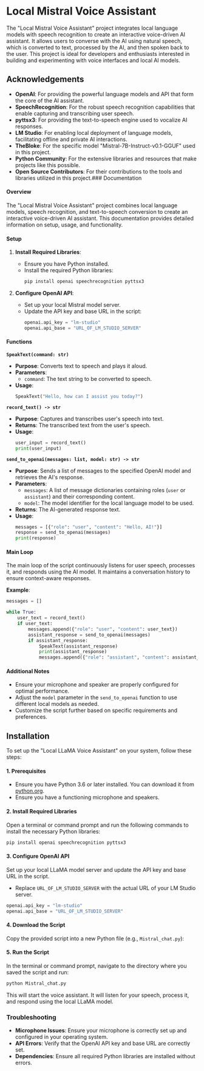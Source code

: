 
# Local Mistral Voice Assistant
The "Local Mistral Voice Assistant" project integrates local language models with speech recognition to create an interactive voice-driven AI assistant. It allows users to converse with the AI using natural speech, which is converted to text, processed by the AI, and then spoken back to the user. This project is ideal for developers and enthusiasts interested in building and experimenting with voice interfaces and local AI models.


## Acknowledgements

- **OpenAI**: For providing the powerful language models and API that form the core of the AI assistant.
- **SpeechRecognition**: For the robust speech recognition capabilities that enable capturing and transcribing user speech.
- **pyttsx3**: For providing the text-to-speech engine used to vocalize AI responses.
- **LM Studio**: For enabling local deployment of language models, facilitating offline and private AI interactions.
- **TheBloke**: For the specific model "Mistral-7B-Instruct-v0.1-GGUF" used in this project.
- **Python Community**: For the extensive libraries and resources that make projects like this possible.
- **Open Source Contributors**: For their contributions to the tools and libraries utilized in this project.### Documentation

#### Overview

The "Local Mistral Voice Assistant" project combines local language models, speech recognition, and text-to-speech conversion to create an interactive voice-driven AI assistant. This documentation provides detailed information on setup, usage, and functionality.

#### Setup

1. **Install Required Libraries**:
   - Ensure you have Python installed.
   - Install the required Python libraries:
     ```bash
     pip install openai speechrecognition pyttsx3
     ```

2. **Configure OpenAI API**:
   - Set up your local Mistral model server.
   - Update the API key and base URL in the script:
     ```python
     openai.api_key = "lm-studio"
     openai.api_base = "URL_OF_LM_STUDIO_SERVER"
     ```

#### Functions

**`SpeakText(command: str)`**
- **Purpose**: Converts text to speech and plays it aloud.
- **Parameters**:
  - `command`: The text string to be converted to speech.
- **Usage**:
  ```python
  SpeakText("Hello, how can I assist you today?")
  ```

**`record_text() -> str`**
- **Purpose**: Captures and transcribes user's speech into text.
- **Returns**: The transcribed text from the user's speech.
- **Usage**:
  ```python
  user_input = record_text()
  print(user_input)
  ```

**`send_to_openai(messages: list, model: str) -> str`**
- **Purpose**: Sends a list of messages to the specified OpenAI model and retrieves the AI's response.
- **Parameters**:
  - `messages`: A list of message dictionaries containing roles (`user` or `assistant`) and their corresponding content.
  - `model`: The model identifier for the local language model to be used.
- **Returns**: The AI-generated response text.
- **Usage**:
  ```python
  messages = [{"role": "user", "content": "Hello, AI!"}]
  response = send_to_openai(messages)
  print(response)
  ```

#### Main Loop

The main loop of the script continuously listens for user speech, processes it, and responds using the AI model. It maintains a conversation history to ensure context-aware responses.

**Example**:
```python
messages = []

while True:
    user_text = record_text()
    if user_text:
        messages.append({"role": "user", "content": user_text})
        assistant_response = send_to_openai(messages)
        if assistant_response:
            SpeakText(assistant_response)
            print(assistant_response)
            messages.append({"role": "assistant", "content": assistant_response})
```

#### Additional Notes

- Ensure your microphone and speaker are properly configured for optimal performance.
- Adjust the `model` parameter in the `send_to_openai` function to use different local models as needed.
- Customize the script further based on specific requirements and preferences.



## Installation

To set up the "Local LLaMA Voice Assistant" on your system, follow these steps:

#### 1. Prerequisites

- Ensure you have Python 3.6 or later installed. You can download it from [python.org](https://www.python.org/downloads/).
- Ensure you have a functioning microphone and speakers.

#### 2. Install Required Libraries

Open a terminal or command prompt and run the following commands to install the necessary Python libraries:

```bash
pip install openai speechrecognition pyttsx3
```

#### 3. Configure OpenAI API

Set up your local LLaMA model server and update the API key and base URL in the script.

- Replace `URL_OF_LM_STUDIO_SERVER` with the actual URL of your LM Studio server.

```python
openai.api_key = "lm-studio"
openai.api_base = "URL_OF_LM_STUDIO_SERVER"
```

#### 4. Download the Script

Copy the provided script into a new Python file (e.g., `Mistral_chat.py`):



#### 5. Run the Script

In the terminal or command prompt, navigate to the directory where you saved the script and run:

```bash
python Mistral_chat.py
```

This will start the voice assistant. It will listen for your speech, process it, and respond using the local LLaMA model.

### Troubleshooting

- **Microphone Issues**: Ensure your microphone is correctly set up and configured in your operating system.
- **API Errors**: Verify that the OpenAI API key and base URL are correctly set.
- **Dependencies**: Ensure all required Python libraries are installed without errors.
